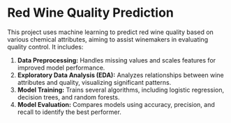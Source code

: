 
# Red Wine Quality Prediction

This project uses machine learning to predict red wine quality based on various chemical attributes, aiming to assist winemakers in evaluating quality control. It includes:

1. **Data Preprocessing:** Handles missing values and scales features for improved model performance.
2. **Exploratory Data Analysis (EDA):** Analyzes relationships between wine attributes and quality, visualizing significant patterns.
3. **Model Training:** Trains several algorithms, including logistic regression, decision trees, and random forests.
4. **Model Evaluation:** Compares models using accuracy, precision, and recall to identify the best performer.

